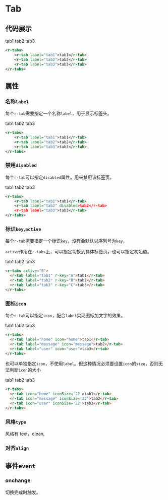 # Tab

## 代码展示

<r-tabs>
    <r-tab label="tab1">tab1</r-tab>
    <r-tab label="tab2">tab2</r-tab>
    <r-tab label="tab3">tab3</r-tab>
</r-tabs>

```xml
<r-tabs>
    <r-tab label="tab1">tab1</r-tab>
    <r-tab label="tab2">tab2</r-tab>
    <r-tab label="tab3">tab3</r-tab>
</r-tabs>
```

## 属性

### 名称`label`

每个`r-tab`需要指定一个名称`label`，用于显示标签头。

<r-tabs>
    <r-tab label="tab1">tab1</r-tab>
    <r-tab label="tab2">tab2</r-tab>
    <r-tab label="tab3">tab3</r-tab>
</r-tabs>

```xml
<r-tabs>
    <r-tab label="tab1">tab1</r-tab>
    <r-tab label="tab2">tab2</r-tab>
    <r-tab label="tab3">tab3</r-tab>
</r-tabs>
```

### 禁用`disabled`

每个`r-tab`可以指定`disabled`属性，用来禁用该标签页。

<r-tabs>
    <r-tab label="tab1">tab1</r-tab>
    <r-tab id="tab-content-disabled" label="tab2" disabled>tab2</r-tab>
    <r-tab label="tab3">tab3</r-tab>
</r-tabs>

```xml
<r-tabs>
    <r-tab label="tab1">tab1</r-tab>
    <r-tab label="tab2" disabled>tab2</r-tab>
    <r-tab label="tab3">tab3</r-tab>
</r-tabs>
```

### 标识`key`,`active`

每个`r-tab`需要指定一个标识`key`，没有会默认以序列号为`key`，

`active`作用在`r-tabs`上，可以指定切换到具体标签页，也可以指定初始值。

<r-tabs active="B">
    <r-tab label="tab1" r-key="A">tab1</r-tab>
    <r-tab label="tab2" r-key="B">tab2</r-tab>
    <r-tab label="tab3" r-key="C">tab3</r-tab>
</r-tabs>

```html
<r-tabs active="B">
  <r-tab label="tab1" r-key="A">tab1</r-tab>
  <r-tab label="tab2" r-key="B">tab2</r-tab>
  <r-tab label="tab3" r-key="C">tab3</r-tab>
</r-tabs>
```

### 图标`icon`

每个`r-tab`可以指定`icon`，配合`label`实现图标加文字的效果。

<r-tabs>
    <r-tab label="home" icon="home">tab1</r-tab>
    <r-tab label="message" icon="message">tab2</r-tab>
    <r-tab label="user" icon="user">tab3</r-tab>
</r-tabs>

```html
<r-tabs>
  <r-tab label="home" icon="home">tab1</r-tab>
  <r-tab label="message" icon="message">tab2</r-tab>
  <r-tab label="user" icon="user">tab3</r-tab>
</r-tabs>
```

也可以单独指定`icon`，不使用`label`。但这种情况必须要设置`icon`的`size`，否则无法判断`icon`的大小

<r-tabs>
    <r-tab icon="home" iconSize='22'>tab1</r-tab>
    <r-tab icon="message" iconSize='22'>tab2</r-tab>
    <r-tab icon="user" iconSize='22'>tab3</r-tab>
</r-tabs>

```html
<r-tabs>
  <r-tab icon="home" iconSize='22'>tab1</r-tab>
  <r-tab icon="message" iconSize='22'>tab2</r-tab>
  <r-tab icon="user" iconSize='22'>tab3</r-tab>
</r-tabs>
```

### 风格`type`

风格有 text，clean,

### 对齐`align`

## 事件`event`

### onchange

切换完成时触发。
